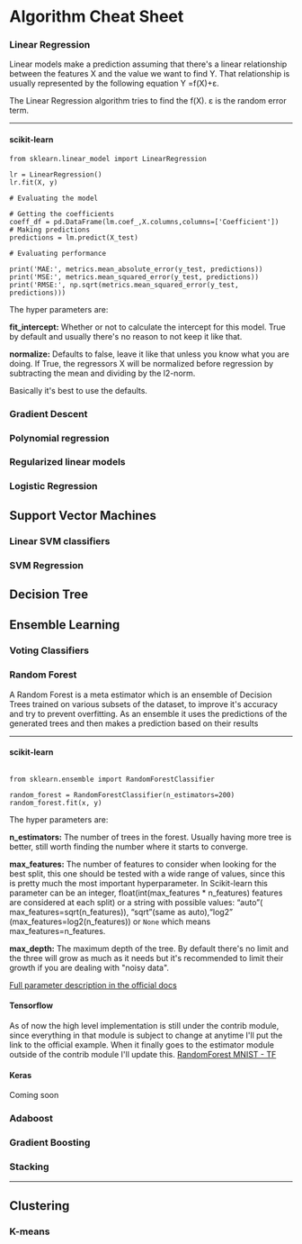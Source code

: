 # Algorithm Cheat Sheet 


### Linear Regression 

Linear models make a prediction assuming that there's a linear relationship between the features X and the value we want to find Y. That relationship is usually represented by the following equation Y =f(X)+ε. 

The Linear Regression algorithm tries to find the f(X). ε is the random error term.

---

#### scikit-learn 

```
from sklearn.linear_model import LinearRegression

lr = LinearRegression()
lr.fit(X, y)

# Evaluating the model 

# Getting the coefficients 
coeff_df = pd.DataFrame(lm.coef_,X.columns,columns=['Coefficient'])
# Making predictions
predictions = lm.predict(X_test)

# Evaluating performance 

print('MAE:', metrics.mean_absolute_error(y_test, predictions))
print('MSE:', metrics.mean_squared_error(y_test, predictions))
print('RMSE:', np.sqrt(metrics.mean_squared_error(y_test, predictions)))

```
The hyper parameters are:

__fit_intercept:__ Whether or not to calculate the intercept for this model. True by default and usually there's no reason to not keep it like that.

__normalize:__ Defaults to false, leave it like that unless you know what you are doing. If True, the regressors X will be normalized before regression by subtracting the mean and dividing by the l2-norm.

Basically it's best to use the defaults.

### Gradient Descent



### Polynomial regression

### Regularized linear models 

### Logistic Regression

## Support Vector Machines 

### Linear SVM classifiers

### SVM Regression 

## Decision Tree

## Ensemble Learning

### Voting Classifiers

### Random Forest 

A Random Forest is a meta estimator which is an ensemble of Decision Trees trained on various subsets of the dataset, to improve it's accuracy and try to prevent overfitting. As an ensemble it uses the predictions of the generated trees and then makes a prediction based on their results

---

#### scikit-learn 

```

from sklearn.ensemble import RandomForestClassifier

random_forest = RandomForestClassifier(n_estimators=200)
random_forest.fit(x, y)

```
The hyper parameters are:

__n_estimators:__ The number of trees in the forest. Usually having more tree is better, still worth finding the number where it starts to converge.

__max_features:__ The number of features to consider when looking for the best split, this one should be tested with a wide range of values, since this is pretty much the most important hyperparameter. In Scikit-learn this parameter can be an integer, float(int(max_features * n_features) features are considered at each split) or a string with possible values: “auto”( max_features=sqrt(n_features)), “sqrt”(same as auto),“log2” (max_features=log2(n_features)) or `None` which means max_features=n_features.

__max_depth:__ The maximum depth of the tree. By default there's no limit and the three will grow as much as it needs but it's recommended to limit their growth if you are dealing with "noisy data".

[Full parameter description in the official docs](http://scikit-learn.org/stable/modules/generated/sklearn.ensemble.RandomForestClassifier.html)


#### Tensorflow

As of now the high level implementation is still under the contrib module, since everything in that module is subject to change at anytime I'll put the link to the official example. When it finally goes to the estimator module outside of the contrib module I'll update this.
[RandomForest MNIST - TF ](https://github.com/tensorflow/tensorflow/blob/master/tensorflow/examples/learn/random_forest_mnist.py)

#### Keras

Coming soon

### Adaboost

### Gradient Boosting 

### Stacking 

---

## Clustering

### K-means



